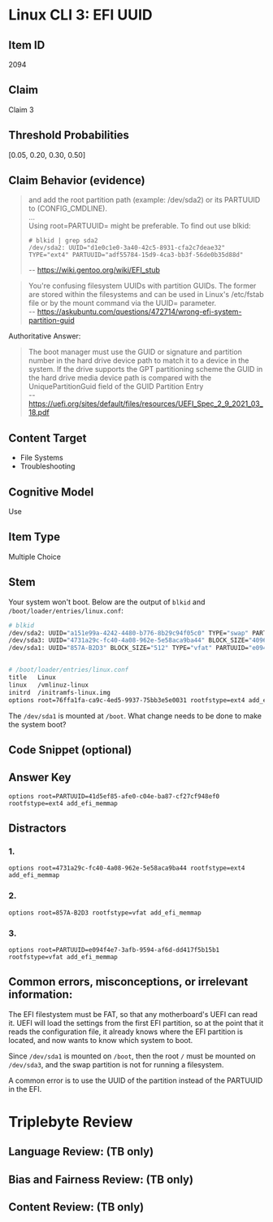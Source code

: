 # Linux CLI 3: EFI UUID

## Item ID
2094

## Claim
Claim 3

## Threshold Probabilities
[0.05, 0.20, 0.30, 0.50]

## Claim Behavior (evidence)
> and add the root partition path (example: /dev/sda2) or its PARTUUID to (CONFIG_CMDLINE).  
> ...  
> Using root=PARTUUID= might be preferable. To find out use blkid:
>
>     # blkid | grep sda2
>     /dev/sda2: UUID="d1e0c1e0-3a40-42c5-8931-cfa2c7deae32" TYPE="ext4" PARTUUID="adf55784-15d9-4ca3-bb3f-56de0b35d88d"
>
> -- https://wiki.gentoo.org/wiki/EFI_stub

> You're confusing filesystem UUIDs with partition GUIDs. The former are stored within the filesystems and can be used in Linux's /etc/fstab file or by the mount command via the UUID= parameter.  
> -- https://askubuntu.com/questions/472714/wrong-efi-system-partition-guid

Authoritative Answer:
>  The boot manager must use the GUID or signature and partition number in the hard drive device path to match it to a device in the system. If the drive supports the GPT partitioning scheme the GUID in the hard drive media device path is compared with the UniquePartitionGuid field of the GUID Partition Entry  
> -- https://uefi.org/sites/default/files/resources/UEFI_Spec_2_9_2021_03_18.pdf

## Content Target
- File Systems
- Troubleshooting

## Cognitive Model
Use

## Item Type
Multiple Choice

## Stem
Your system won't boot. Below are the output of `blkid` and `/boot/loader/entries/linux.conf`:

```bash
# blkid
/dev/sda2: UUID="a151e99a-4242-4480-b776-8b29c94f05c0" TYPE="swap" PARTUUID="77a0b265-7758-451f-233c98c100f0"
/dev/sda3: UUID="4731a29c-fc40-4a08-962e-5e58aca9ba44" BLOCK_SIZE="4096" TYPE="ext4" PARTUUID="41d5ef85-afe0-c04e-ba87-cf27cf948ef0"
/dev/sda1: UUID="857A-B2D3" BLOCK_SIZE="512" TYPE="vfat" PARTUUID="e094f4e7-3afb-9594-af6d-dd417f5b15b1"


# /boot/loader/entries/linux.conf
title	Linux
linux	/vmlinuz-linux
initrd	/initramfs-linux.img
options root=76ffa1fa-ca9c-4ed5-9937-75bb3e5e0031 rootfstype=ext4 add_efi_memmap
```

The `/dev/sda1` is mounted at `/boot`. What change needs to be done to make the system boot?

## Code Snippet (optional)

## Answer Key
```
options root=PARTUUID=41d5ef85-afe0-c04e-ba87-cf27cf948ef0 rootfstype=ext4 add_efi_memmap
```

## Distractors
### 1.
```
options root=4731a29c-fc40-4a08-962e-5e58aca9ba44 rootfstype=ext4 add_efi_memmap
```

### 2.
```
options root=857A-B2D3 rootfstype=vfat add_efi_memmap
```

### 3.
```
options root=PARTUUID=e094f4e7-3afb-9594-af6d-dd417f5b15b1 rootfstype=vfat add_efi_memmap
```

## Common errors, misconceptions, or irrelevant information:
The EFI filestystem must be FAT, so that any motherboard's UEFI can read it.
UEFI will load the settings from the first EFI partition, so at the point that it reads the configuration
file, it already knows where the EFI partition is located, and now wants to know which system to boot.

Since `/dev/sda1` is mounted on `/boot`, then the root `/` must be mounted on `/dev/sda3`, and the swap partition is not for running a filesystem.

A common error is to use the UUID of the partition instead of the PARTUUID in the EFI.

# Triplebyte Review

## Language Review: (TB only)

## Bias and Fairness Review: (TB only)

## Content Review: (TB only)
